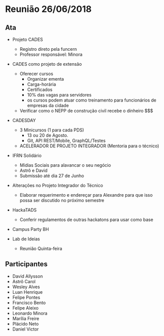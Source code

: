 # Reunião 26/06/2018

## Ata

* Projeto CADES
  * Registro direto pela funcern
  * Professor responsável: Minora

* CADES como projeto de extensão
  * Oferecer cursos
    * Organizar ementa
    * Carga-horária
    * Certificados
    * 10% das vagas para servidores
    * os cursos podem atuar como treinamento para funcionários de empresas da cidade
  * Verificar como o NEPP de construção civil recebe o dinheiro $$$

* CADESDAY
  * 3 Minicursos (1 para cada PDS)
    * 13 ou 20 de Agosto.
    * Git, API REST/Mobile, GraphQL/Testes
  * ACELERADOR DE PROJETO INTEGRADOR (Mentoria para o técnico)

* IFRN Solidário
  * Mídias Sociais para alavancar o seu negócio
  * Astrô e David
  * Submissão até dia 27 de Junho

* Alterações no Projeto Integrador do Técnico
  * Elaborar requerimento e endereçar para Alexandre para que isso possa ser discutido no próximo semestre

* HackaTADS
  * Conferir regulamentos de outras hackatons para usar como base

* Campus Party BH

* Lab de Ideias
  * Reunião Quinta-feira

## Participantes

- David Allysson
- Astrô Carol
- Wesley Alves
- Luan Henrique
- Felipe Pontes
- Francisco Bento
- Felipe Aleixo
- Leonardo Minora
- Marília Freire
- Plácido Neto
- Daniel Victor
